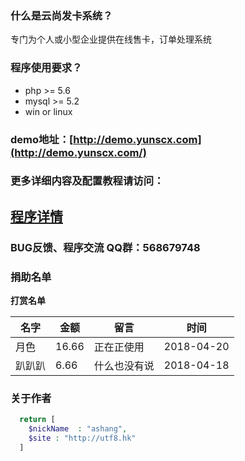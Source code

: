 ### 什么是云尚发卡系统？
专门为个人或小型企业提供在线售卡，订单处理系统

### 程序使用要求？
* php >= 5.6
* mysql >= 5.2
* win or linux

### demo地址：[http://demo.yunscx.com](http://demo.yunscx.com/)

### 更多详细内容及配置教程请访问：
## [程序详情](http://www.yunscx.com/cms/a/ysfaka.html)

### BUG反馈、程序交流 QQ群：568679748

### 捐助名单

**打赏名单**

名字 | 金额 | 留言 | 时间
---|---|---|---
月色 | 16.66 | 正在正使用 | 2018-04-20
趴趴趴 | 6.66 | 什么也没有说 | 2018-04-18

### 关于作者

```php
  return [
    $nickName  : "ashang",
    $site : "http://utf8.hk"
  ]
```